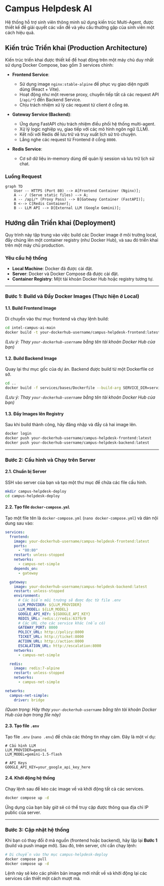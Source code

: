 # Campus Helpdesk AI

Hệ thống hỗ trợ sinh viên thông minh sử dụng kiến trúc Multi-Agent, được thiết kế để giải quyết các vấn đề và yêu cầu thường gặp của sinh viên một cách hiệu quả.

## Kiến trúc Triển khai (Production Architecture)

Kiến trúc triển khai được thiết kế để hoạt động trên một máy chủ duy nhất sử dụng Docker Compose, bao gồm 3 services chính:

-   **Frontend Service**:
    -   Sử dụng image `nginx:stable-alpine` để phục vụ giao diện người dùng (React + Vite).
    -   Hoạt động như một reverse proxy, chuyển tiếp tất cả các request API (`/api/*`) đến Backend Service.
    -   Chịu trách nhiệm xử lý các request từ client ở cổng `80`.

-   **Gateway Service (Backend)**:
    -   Ứng dụng FastAPI chịu trách nhiệm điều phối hệ thống multi-agent.
    -   Xử lý logic nghiệp vụ, giao tiếp với các mô hình ngôn ngữ (LLM).
    -   Kết nối với Redis để lưu trữ và truy xuất lịch sử trò chuyện.
    -   Lắng nghe các request từ Frontend ở cổng `8000`.

-   **Redis Service**:
    -   Cơ sở dữ liệu in-memory dùng để quản lý session và lưu trữ lịch sử chat.

### Luồng Request

```mermaid
graph TD
    User -- HTTPS (Port 80) --> A[Frontend Container (Nginx)];
    A -- / (Serve static files) --> A;
    A -- /api/* (Proxy Pass) --> B[Gateway Container (FastAPI)];
    B <--> C[Redis Container];
    B -- LLM API --> D[External LLM (Google Gemini)];
```

## Hướng dẫn Triển khai (Deployment)

Quy trình này tập trung vào việc build các Docker image ở môi trường local, đẩy chúng lên một container registry (như Docker Hub), và sau đó triển khai trên một máy chủ production.

### Yêu cầu hệ thống

-   **Local Machine**: Docker đã được cài đặt.
-   **Server**: Docker và Docker Compose đã được cài đặt.
-   **Container Registry**: Một tài khoản Docker Hub hoặc registry tương tự.

---

### Bước 1: Build và Đẩy Docker Images (Thực hiện ở Local)

#### 1.1. Build Frontend Image

Di chuyển vào thư mục frontend và chạy lệnh build:

```bash
cd intel-campus-ai-main
docker build -t your-dockerhub-username/campus-helpdesk-frontend:latest .
```
*(Lưu ý: Thay `your-dockerhub-username` bằng tên tài khoản Docker Hub của bạn)*

#### 1.2. Build Backend Image

Quay lại thư mục gốc của dự án. Backend được build từ một Dockerfile cơ sở.

```bash
cd ..
docker build -f services/bases/Dockerfile --build-arg SERVICE_DIR=services/gateway -t your-dockerhub-username/campus-helpdesk-backend:latest .
```
*(Lưu ý: Thay `your-dockerhub-username` bằng tên tài khoản Docker Hub của bạn)*

#### 1.3. Đẩy Images lên Registry

Sau khi build thành công, hãy đăng nhập và đẩy cả hai image lên.

```bash
docker login
docker push your-dockerhub-username/campus-helpdesk-frontend:latest
docker push your-dockerhub-username/campus-helpdesk-backend:latest
```

---

### Bước 2: Cấu hình và Chạy trên Server

#### 2.1. Chuẩn bị Server

SSH vào server của bạn và tạo một thư mục để chứa các file cấu hình.

```bash
mkdir campus-helpdesk-deploy
cd campus-helpdesk-deploy
```

#### 2.2. Tạo file `docker-compose.yml`

Tạo một file tên là `docker-compose.yml` (`nano docker-compose.yml`) và dán nội dung sau vào:

```yaml
services:
  frontend:
    image: your-dockerhub-username/campus-helpdesk-frontend:latest
    ports:
      - "80:80"
    restart: unless-stopped
    networks:
      - campus-net-simple
    depends_on:
      - gateway

  gateway:
    image: your-dockerhub-username/campus-helpdesk-backend:latest
    restart: unless-stopped
    environment:
      # Các biến môi trường sẽ được đọc từ file .env
      LLM_PROVIDER: ${LLM_PROVIDER}
      LLM_MODEL: ${LLM_MODEL}
      GOOGLE_API_KEY: ${GOOGLE_API_KEY}
      REDIS_URL: redis://redis:6379/0
      # Các URL cho các service khác (nếu có)
      GATEWAY_PORT: 8000
      POLICY_URL: http://policy:8000
      TICKET_URL: http://ticket:8000
      ACTION_URL: http://action:8000
      ESCALATION_URL: http://escalation:8000
    networks:
      - campus-net-simple

  redis:
    image: redis:7-alpine
    restart: unless-stopped
    networks:
      - campus-net-simple

networks:
  campus-net-simple:
    driver: bridge
```
*(Quan trọng: Hãy thay `your-dockerhub-username` bằng tên tài khoản Docker Hub của bạn trong file này)*

#### 2.3. Tạo file `.env`

Tạo file `.env` (`nano .env`) để chứa các thông tin nhạy cảm. Đây là một ví dụ:

```env
# Cấu hình LLM
LLM_PROVIDER=gemini
LLM_MODEL=gemini-1.5-flash

# API Keys
GOOGLE_API_KEY=your_google_api_key_here
```

#### 2.4. Khởi động hệ thống

Chạy lệnh sau để kéo các image về và khởi động tất cả các services.

```bash
docker compose up -d
```

Ứng dụng của bạn bây giờ sẽ có thể truy cập được thông qua địa chỉ IP public của server.

---

### Bước 3: Cập nhật hệ thống

Khi bạn có thay đổi ở mã nguồn (frontend hoặc backend), hãy lặp lại **Bước 1** (build và push image mới). Sau đó, trên server, chỉ cần chạy lệnh:

```bash
# Di chuyển vào thư mục campus-helpdesk-deploy
docker compose pull
docker compose up -d
```

Lệnh này sẽ kéo các phiên bản image mới nhất về và khởi động lại các services cần thiết một cách mượt mà.
